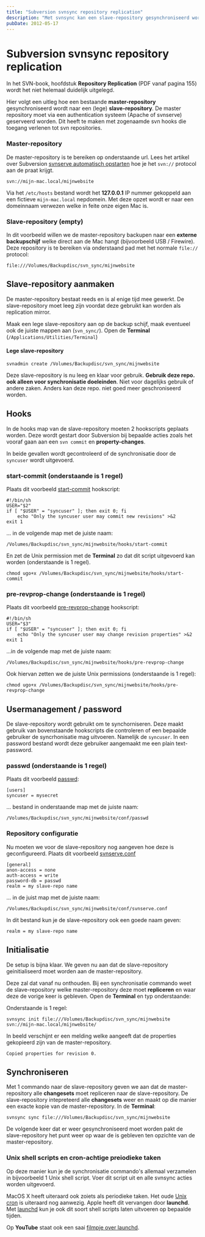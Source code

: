 ```yaml
---
title: "Subversion svnsync repository replication"
description: "Met svnsync kan een slave-repository gesynchroniseerd worden met een master-repository. Een handige manier om een Subversion repository incrementeel te backupen. Dit kan naar een (externe) backup schijf of een andere computer over het netwerk."
pubDate: 2012-05-17
---
```


# Subversion svnsync repository replication

In het SVN-book, hoofdstuk **Repository Replication** (PDF vanaf pagina 155) wordt het niet helemaal duidelijk uitgelegd.

Hier volgt een uitleg hoe een bestaande **master-repository** gesynchroniseerd wordt naar een (lege) **slave-repository**. De master repository moet via een authentication systeem (Apache of svnserve) geserveerd worden. Dit heeft te maken met zogenaamde svn hooks die toegang verlenen tot svn repositories.

### Master-repository

De master-repository is te bereiken op onderstaande url. Lees het artikel over Subversion [svnserve automatisch opstarten](http://www.atlantisdesign.nl/artikel/subversion-svnserve-automatisch-opstarten) hoe je het `svn://` protocol aan de praat krijgt.

	svn://mijn-mac.local/mijnwebsite

Via het `/etc/hosts` bestand wordt het **127.0.0.1** IP nummer gekoppeld aan een fictieve `mijn-mac.local` nepdomein. Met deze opzet wordt er naar een domeinnaam verwezen welke in feite onze eigen Mac is.

### Slave-repository (empty)

In dit voorbeeld willen we de master-repository backupen naar een **externe backupschijf** welke direct aan de Mac hangt (bijvoorbeeld USB / Firewire). Deze repository is te bereiken via onderstaand pad met het normale `file://` protocol:

	file:///Volumes/Backupdisc/svn_sync/mijnwebsite

## Slave-repository aanmaken

De master-repository bestaat reeds en is al enige tijd mee gewerkt. De slave-repository moet leeg zijn voordat deze gebruikt kan worden als replication mirror.

Maak een lege slave-repository aan op de backup schijf, maak eventueel ook de juiste mappen aan (`svn_sync/`). Open de **Terminal** (`/Applications/Utilities/Terminal`)

#### Lege slave-repository

	svnadmin create /Volumes/Backupdisc/svn_sync/mijnwebsite

Deze slave-repository is nu leeg en klaar voor gebruik. **Gebruik deze repo. ook alleen voor synchronisatie doeleinden**. Niet voor dagelijks gebruik of andere zaken. Anders kan deze repo. niet goed meer geschroniseerd worden.

## Hooks

In de hooks map van de slave-repository moeten 2 hookscripts geplaats worden. Deze wordt gestart door Subversion bij bepaalde acties zoals het vooraf gaan aan een `svn commit` en **property-changes**.

In beide gevallen wordt gecontroleerd of de synchronisatie door de `syncuser` wordt uitgevoerd.

### start-commit (onderstaande is 1 regel)

Plaats dit voorbeeld [start-commit](http://www.atlantisdesign.nl/public/svnsync_start-commit_hook.txt) hookscript:

	#!/bin/sh 
	USER="$2" 
	if [ "$USER" = "syncuser" ]; then exit 0; fi 
		echo "Only the syncuser user may commit new revisions" >&2 
	exit 1 

&hellip; in de volgende map met de juiste naam:

	/Volumes/Backupdisc/svn_sync/mijnwebsite/hooks/start-commit

En zet de Unix permission met de **Terminal** zo dat dit script uitgevoerd kan worden (onderstaande is 1 regel).

	chmod ugo+x /Volumes/Backupdisc/svn_sync/mijnwebsite/hooks/start-commit

### pre-revprop-change (onderstaande is 1 regel)

Plaats dit voorbeeld [pre-revprop-change](http://www.atlantisdesign.nl/public/svnsync_pre-revprop-change_hook.txt) hookscript:

	#!/bin/sh 
	USER="$3" 
	if [ "$USER" = "syncuser" ]; then exit 0; fi 
		echo "Only the syncuser user may change revision properties" >&2 
	exit 1 

&hellip;in de volgende map met de juiste naam:

	/Volumes/Backupdisc/svn_sync/mijnwebsite/hooks/pre-revprop-change

Ook hiervan zetten we de juiste Unix permissions (onderstaande is 1 regel):

	chmod ugo+x /Volumes/Backupdisc/svn_sync/mijnwebsite/hooks/pre-revprop-change

## Usermanagement / password

De slave-repository wordt gebruikt om te synchorniseren. Deze maakt gebruik van bovenstaande hookscripts die controleren of een bepaalde gebruiker de syncrhonisatie mag uitvoeren. Namelijk de `syncuser`. In een password bestand wordt deze gebruiker aangemaakt me een plain text-password.


### passwd (onderstaande is 1 regel)

Plaats dit voorbeeld [passwd](http://www.atlantisdesign.nl/public/svnsync_passwd.txt):

	[users]
	syncuser = mysecret
	
&hellip; bestand in onderstaande map met de juiste naam:

	/Volumes/Backupdisc/svn_sync/mijnwebsite/conf/passwd

### Repository configuratie

Nu moeten we voor de slave-repository nog aangeven hoe deze is geconfigureerd. Plaats dit voorbeeld [svnserve.conf](http://www.atlantisdesign.nl/public/svnsync_svnserve_conf.txt) 

	[general]
	anon-access = none
	auth-access = write
	password-db = passwd
	realm = my slave-repo name

&hellip; in de juist map met de juiste naam:

	/Volumes/Backupdisc/svn_sync/mijnwebsite/conf/svnserve.conf

In dit bestand kun je de slave-repository ook een goede naam geven:

	realm = my slave-repo name

## Initialisatie

De setup is bijna klaar. We geven nu aan dat de slave-repository geinitialiseerd moet worden aan de master-repository.

Deze zal dat vanaf nu onthouden. Bij een synchronisatie commando weet de slave-repository welke master-repository deze moet **repliceren** en waar deze de vorige keer is gebleven. Open de **Terminal** en typ onderstaande:

Onderstaande is 1 regel:

	svnsync init file:///Volumes/Backupdisc/svn_sync/mijnwebsite svn://mijn-mac.local/mijnwebsite/

In beeld verschijnt er een melding welke aangeeft dat de properties gekopieerd zijn van de master-repository.

`Copied properties for revision 0.`

## Synchroniseren

Met 1 commando naar de slave-repository geven we aan dat de master-repository alle **changesets** moet repliceren naar de slave-repository. De slave-repository intepreteerd alle **changesets** weer en maakt op die manier een exacte kopie van de master-repository. In de **Terminal**:

	svnsync sync file:///Volumes/Backupdisc/svn_sync/mijnwebsite

De volgende keer dat er weer gesynchroniseerd moet worden pakt de slave-repository het punt weer op waar de is gebleven ten opzichte van de master-repository.

### Unix shell scripts en cron-achtige preiodieke taken

Op deze manier kun je de synchronisatie commando's allemaal verzamelen in bijvoorbeeld 1 Unix shell script. Voer dit script uit en alle svnsync acties worden uitgevoerd.

MacOS X heeft uiteraard ook zoiets als periodieke taken. Het oude [Unix cron](http://en.wikipedia.org/wiki/Cron) is uiteraard nog aanwezig. Apple heeft dit vervangen door **launchd**. Met [launchd](http://developer.apple.com/macosx/launchd.html) kun je ook dit soort shell scripts laten uitvoeren op bepaalde tijden.

Op **YouTube** staat ook een saai [filmpje over launchd](http://www.youtube.com/watch?v=mLwn_TbBntI).



